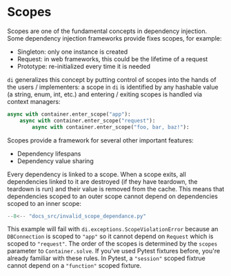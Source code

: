 # Scopes

Scopes are one of the fundamental concepts in dependency injection.
Some dependency injection frameworks provide fixes scopes, for example:

- Singleton: only one instance is created
- Request: in web frameworks, this could be the lifetime of a request
- Prototype: re-initialized every time it is needed

`di` generalizes this concept by putting control of scopes into the hands of the users / implementers: a scope in `di` is identified by any hashable value (a string, enum, int, etc.) and entering / exiting scopes is handled via context managers:

```python
async with container.enter_scope("app"):
    async with container.enter_scope("request"):
        async with container.enter_scope("foo, bar, baz!"):
```

Scopes provide a framework for several other important features:

- Dependency lifespans
- Dependency value sharing

Every dependency is linked to a scope.
When a scope exits, all dependencies linked to it are destroyed (if they have teardown, the teardown is run) and their value is removed from the cache.
This means that dependencies scoped to an outer scope cannot depend on dependencies scoped to an inner scope:

```Python
--8<-- "docs_src/invalid_scope_dependance.py"
```

This example will fail with `di.exceptions.ScopeViolationError` because an `DBConnection` is scoped to `"app"` so it cannot depend on `Request` which is scoped to `"request"`.
The order of the scopes is determined by the `scopes` parameter to `Container.solve`.
If you've used Pytest fixtures before, you're already familiar with these rules.
In Pytest, a `"session"` scoped fixtrue cannot depend on a `"function"` scoped fixture.

[contextvars]: https://docs.python.org/3/library/contextvars.html
